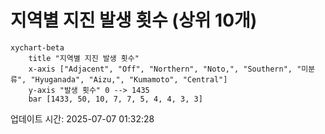 # 지역별 지진 발생 횟수 (상위 10개)

```mermaid
xychart-beta
    title "지역별 지진 발생 횟수"
    x-axis ["Adjacent", "Off", "Northern", "Noto,", "Southern", "미분류", "Hyuganada", "Aizu,", "Kumamoto", "Central"]
    y-axis "발생 횟수" 0 --> 1435
    bar [1433, 50, 10, 7, 7, 5, 4, 4, 3, 3]
```

업데이트 시간: 2025-07-07 01:32:28
